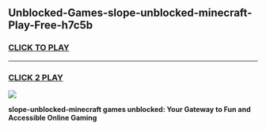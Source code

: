 
## Unblocked-Games-slope-unblocked-minecraft-Play-Free-h7c5b
<h3>
<a href="https://premium76.site?title=slope-unblocked-minecraft&ref=12A">CLICK TO PLAY</a></h3>
<hr>

<h3>
<a href="https://premium76.site?title=slope-unblocked-minecraft&ref=12A">CLICK 2 PLAY</a>
  
</h3>

<a href="https://premium76.site?title=slope-unblocked-minecraft&ref=12A"><img src="https://clearcache.store/games.png"></a>


**slope-unblocked-minecraft games unblocked: Your Gateway to Fun and Accessible Online Gaming**
